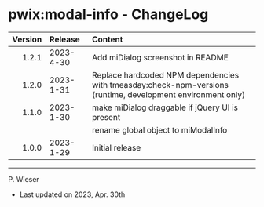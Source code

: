 # pwix:modal-info - ChangeLog

| Version | Release    | Content |
| ---:    | :---       | :---    |
| 1.2.1   | 2023- 4-30 | Add miDialog screenshot in README |
| 1.2.0   | 2023- 1-31 | Replace hardcoded NPM dependencies with tmeasday:check-npm-versions (runtime, development environment only) |
| 1.1.0   | 2023- 1-30 | make miDialog draggable if jQuery UI is present |
|         |            | rename global object to miModalInfo |
| 1.0.0   | 2023- 1-29 | Initial release |

---
P. Wieser
- Last updated on 2023, Apr. 30th

